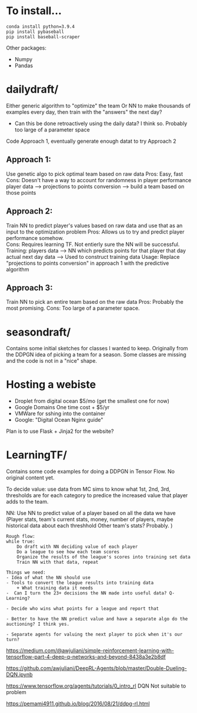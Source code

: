  # To install... 

```
conda install python=3.9.4
pip install pybaseball
pip install baseball-scraper
```

Other packages: 
- Numpy
- Pandas


# dailydraft/
Either generic algorithm to "optimize" the team 
Or NN to make thousands of examples every day, then train with the "answers" the next day? 
 - Can this be done retroactively using the daily data? I think so. 
Probably too large of a parameter space

Code Approach 1, eventually generate enough datat to try Approach 2
## Approach 1: 
Use genetic algo to pick optimal team based on raw data
Pros: Easy, fast 
Cons: Doesn't have a way to account for randomness in player performance
player data --> projections to points conversion --> build a team based on those points

## Approach 2: 
Train NN to predict player's values based on raw data and use that as an input to the optimization problem 
Pros: Allows us to try and predict player performance somehow.  
Cons: Requires learning TF. Not entierly sure the NN will be successful. 
Training:
players data --> NN which predicts points for that player that day
actual next day data --> Used to construct training data 
Usage: 
Replace "projections to points conversion" in approach 1 with the predictive algorithm

## Approach 3: 
Train NN to pick an entire team based on the raw data 
Pros: Probably the most promising. 
Cons: Too large of a parameter space.

# seasondraft/ 
Contains some initial sketches for classes I wanted to keep.  Originally from the DDPGN idea of picking a team for a season. 
Some classes are missing and the code is not in a "nice" shape. 







# Hosting a webiste 
- Droplet from digital ocean $5/mo (get the smallest one for now)
- Google Domains One time cost + $5/yr
- VMWare for sshing into the container
- Google: "Digital Ocean Nginx guide"

Plan is to use Flask + Jinja2 for the website?







# LearningTF/
Contains some code examples for doing a DDPGN in Tensor Flow.  No original content yet. 

To decide value: 
    use data from MC sims to know what 1st, 2nd, 3rd, thresholds are for each category to predice the 
    increased value that player adds to the team. 

NN: 
    Use NN to predict value of a player based on all the data we have 
        (Player stats, team's current stats, money, number of players, 
            maybe historical data about each threshhold
            Other team's stats? Probably.
        )

    Rough flow: 
    while true: 
        Do draft with NN deciding value of each player
        Do a league to see how each team scores
        Organize the results of the league's scores into training set data
        Train NN with that data, repeat

    Things we need: 
    - Idea of what the NN should use
    - Tools to convert the league results into training data
        + What training data it needs 
    -  Can I turn the 23+ decisions the NN made into useful data? Q-Learning?

    - Decide who wins what points for a league and report that 

    - Better to have the NN predict value and have a separate algo do the auctioning? I think yes.

    - Separate agents for valuing the next player to pick when it's our turn?

https://medium.com/@awjuliani/simple-reinforcement-learning-with-tensorflow-part-4-deep-q-networks-and-beyond-8438a3e2b8df

https://github.com/awjuliani/DeepRL-Agents/blob/master/Double-Dueling-DQN.ipynb

https://www.tensorflow.org/agents/tutorials/0_intro_rl DQN Not suitable to problem 

https://pemami4911.github.io/blog/2016/08/21/ddpg-rl.html